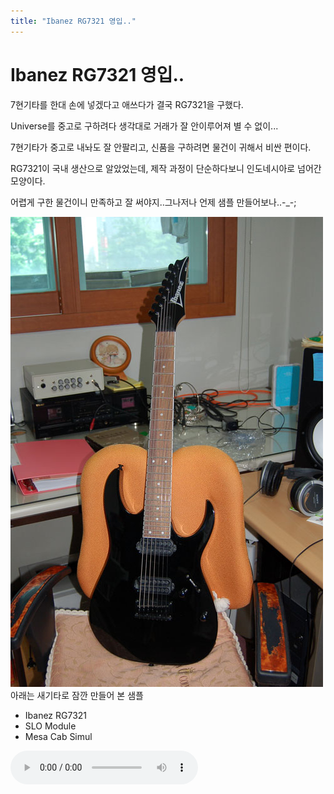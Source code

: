 ```yaml
---
title: "Ibanez RG7321 영입.."
---
```

# Ibanez RG7321 영입..

7현기타를 한대 손에 넣겠다고 애쓰다가 결국 RG7321을 구했다.

Universe를 중고로 구하려다 생각대로 거래가 잘 안이루어져 별 수 없이...

7현기타가 중고로 내놔도 잘 안팔리고, 신품을 구하려면 물건이 귀해서 비싼 편이다.

RG7321이 국내 생산으로 알았었는데, 제작 과정이 단순하다보니 인도네시아로 넘어간 모양이다.

어렵게 구한 물건이니 만족하고 잘 써야지..그나저나 언제 샘플 만들어보나..-_-;

![image](/assets/images/bc28953e94696660d6bea32c4523ac79.jpg)
아래는 새기타로 잠깐 만들어 본 샘플

- Ibanez RG7321
- SLO Module
- Mesa Cab Simul

![audio](/assets/images/b092fc9f377ecd4ba33f6ec70973e78e.mp3)




